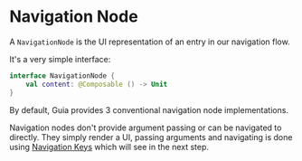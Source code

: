 # Navigation Node

A `NavigationNode` is the UI representation of an entry in our navigation flow.

It's a very simple interface:

```kotlin
interface NavigationNode {
    val content: @Composable () -> Unit
}
```

By default, Guia provides 3 conventional navigation node implementations.

Navigation nodes don't provide argument passing or can be navigated to directly. They simply render a UI, passing arguments and navigating is done using [Navigation Keys](../navigation-key.md) which will see in the next step.
